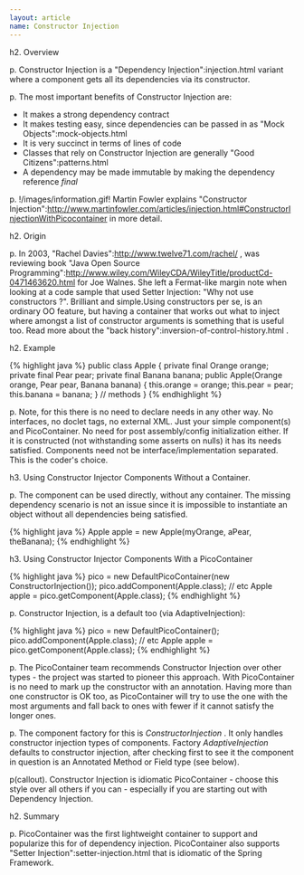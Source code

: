 ```yaml
---
layout: article
name: Constructor Injection
---
```


h2. Overview

p. Constructor Injection is a "Dependency Injection":injection.html variant where a component gets all its dependencies via its constructor.

p. The most important benefits of Constructor Injection are:

* It makes a strong dependency contract
* It makes testing easy, since dependencies can be passed in as "Mock Objects":mock-objects.html 
* It is very succinct in terms of lines of code
* Classes that rely on Constructor Injection are generally "Good Citizens":patterns.html 
* A dependency may be made immutable by making the dependency reference _final_ 

p.  !/images/information.gif! Martin Fowler explains "Constructor Injection":http://www.martinfowler.com/articles/injection.html#ConstructorInjectionWithPicocontainer in more detail.


h2. Origin

p. In 2003, "Rachel Davies":http://www.twelve71.com/rachel/ , was reviewing book "Java Open Source Programming":http://www.wiley.com/WileyCDA/WileyTitle/productCd-0471463620.html for Joe Walnes. She left a Fermat-like margin note when looking at a code sample that used Setter Injection: "Why not use constructors ?". Brilliant and simple.Using constructors per se, is an ordinary OO feature, but having a container that works out what to inject where amongst a list of constructor arguments is something that is useful too. Read more about the "back history":inversion-of-control-history.html .

h2. Example

{% highlight java %}
public class Apple {
  private final Orange orange;
  private final Pear pear;
  private final Banana banana;
  public Apple(Orange orange, Pear pear, Banana banana) {
    this.orange = orange; 
    this.pear = pear; 
    this.banana = banana; 
  } 
  // methods 
}
{% endhighlight %}

p. Note, for this there is no need to declare needs in any other way. No interfaces, no doclet tags, no external XML. Just your simple component(s) and PicoContainer. No need for post assembly/config initialization either. If it is constructed (not withstanding some asserts on nulls) it has its needs satisfied. Components need not be interface/implementation separated. This is the coder's choice.

h3. Using Constructor Injector Components Without a Container.

p. The component can be used directly, without any container. The missing dependency scenario is not an issue since it is impossible to instantiate an object without all dependencies being satisfied.

{% highlight java %}
Apple apple = new Apple(myOrange, aPear, theBanana);
{% endhighlight %}

h3. Using Constructor Injector Components With a PicoContainer

{% highlight java %}
pico = new DefaultPicoContainer(new ConstructorInjection());
pico.addComponent(Apple.class); // etc Apple apple = pico.getComponent(Apple.class);
{% endhighlight %}

p. Constructor Injection, is a default too (via AdaptiveInjection):

{% highlight java %}
pico = new DefaultPicoContainer();
pico.addComponent(Apple.class); // etc 
Apple apple = pico.getComponent(Apple.class);
{% endhighlight %}

p. The PicoContainer team recommends Constructor Injection over other types - the project was started to pioneer this approach. With PicoContainer is no need to mark up the constructor with an annotation. Having more than one constructor is OK too, as PicoContainer will try to use the one with the most arguments and fall back to ones with fewer if it cannot satisfy the longer ones.

p. The component factory for this is *ConstructorInjection* . It only handles constructor injection types of components. Factory *AdaptiveInjection* defaults to constructor injection, after checking first to see it the component in question is an Annotated Method or Field type (see below).

p(callout). Constructor Injection is idiomatic PicoContainer - choose this style over all others if you can - especially if you are starting out with Dependency Injection.

h2. Summary

p. PicoContainer was the first lightweight container to support and popularize this for of dependency injection. PicoContainer also supports "Setter Injection":setter-injection.html that is idiomatic of the Spring Framework.

